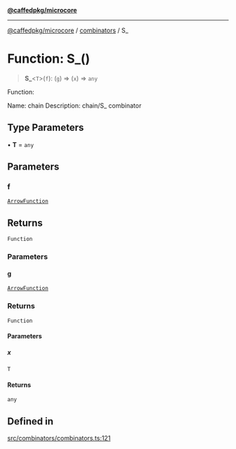 [**@caffedpkg/microcore**](../../../README.md)

***

[@caffedpkg/microcore](../../../globals.md) / [combinators](../README.md) / S\_

# Function: S\_()

> **S\_**\<`T`\>(`f`): (`g`) => (`x`) => `any`

Function:

Name: chain
Description: chain/S_ combinator

## Type Parameters

• **T** = `any`

## Parameters

### f

[`ArrowFunction`](../../../type-aliases/ArrowFunction.md)

## Returns

`Function`

### Parameters

#### g

[`ArrowFunction`](../../../type-aliases/ArrowFunction.md)

### Returns

`Function`

#### Parameters

##### x

`T`

#### Returns

`any`

## Defined in

[src/combinators/combinators.ts:121](https://github.com/caffed/microcore/blob/3444f5042af4893783a848f270124aa74f8db032/src/combinators/combinators.ts#L121)
